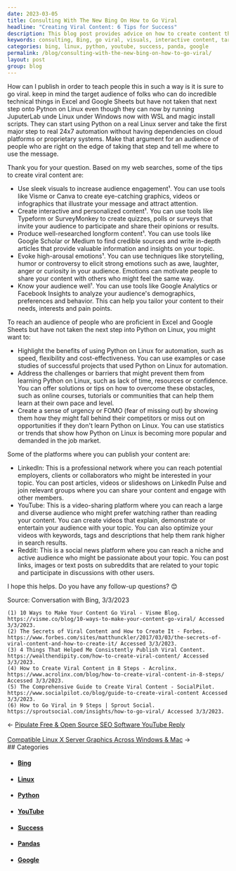 ```yaml
---
date: 2023-03-05
title: Consulting With The New Bing On How to Go Viral
headline: "Creating Viral Content: 6 Tips for Success"
description: This blog post provides advice on how to create content that will go viral, from using visuals and interactive content to understanding the target audience. I researched six articles on the topic, covering topics such as quality content, platform optimization, and evoking high-arousal emotions. This post is a great resource for anyone looking to create content that will have an impact.
keywords: consulting, Bing, go viral, visuals, interactive content, target audience, quality content, platform optimization, high-arousal emotions, longform content, Excel, Google Sheets, Python, Linux, LinkedIn, YouTube, Reddit, create content, viral content, strategies, optimize, understanding, works best
categories: bing, linux, python, youtube, success, panda, google
permalink: /blog/consulting-with-the-new-bing-on-how-to-go-viral/
layout: post
group: blog
---
```



How can I publish in order to teach people this in such a way is it is sure to go viral. keep in mind the target audience of folks who can do incredible technical things in Excel and Google Sheets but have not taken that next step onto Pytnon on Linux even though they can now by running JuputerLab unde Linux under Windows now with WSL and magic install scripts. They can start using Python on a real Linux server and take the first major step to real 24x7 automation without having dependencies on cloud platforms or proprietary systems. Make that argument for an audience of people who are right on the edge of taking that step and tell me where to use the message.

Thank you for your question. Based on my web searches, some of the tips to create viral content are:

- Use sleek visuals to increase audience engagement¹. You can use tools like Visme or Canva to create eye-catching graphics, videos or infographics that illustrate your message and attract attention.
- Create interactive and personalized content¹. You can use tools like Typeform or SurveyMonkey to create quizzes, polls or surveys that invite your audience to participate and share their opinions or results.
- Produce well-researched longform content¹. You can use tools like Google Scholar or Medium to find credible sources and write in-depth articles that provide valuable information and insights on your topic.
- Evoke high-arousal emotions¹. You can use techniques like storytelling, humor or controversy to elicit strong emotions such as awe, laughter, anger or curiosity in your audience. Emotions can motivate people to share your content with others who might feel the same way.
- Know your audience well¹. You can use tools like Google Analytics or Facebook Insights to analyze your audience's demographics, preferences and behavior. This can help you tailor your content to their needs, interests and pain points.

To reach an audience of people who are proficient in Excel and Google Sheets but have not taken the next step into Python on Linux, you might want to:

- Highlight the benefits of using Python on Linux for automation, such as speed, flexibility and cost-effectiveness. You can use examples or case studies of successful projects that used Python on Linux for automation.
- Address the challenges or barriers that might prevent them from learning Python on Linux, such as lack of time, resources or confidence. You can offer solutions or tips on how to overcome these obstacles, such as online courses, tutorials or communities that can help them learn at their own pace and level.
- Create a sense of urgency or FOMO (fear of missing out) by showing them how they might fall behind their competitors or miss out on opportunities if they don't learn Python on Linux. You can use statistics or trends that show how Python on Linux is becoming more popular and demanded in the job market.

Some of the platforms where you can publish your content are:

- LinkedIn: This is a professional network where you can reach potential employers, clients or collaborators who might be interested in your topic. You can post articles, videos or slideshows on LinkedIn Pulse and join relevant groups where you can share your content and engage with other members.
- YouTube: This is a video-sharing platform where you can reach a large and diverse audience who might prefer watching rather than reading your content. You can create videos that explain, demonstrate or entertain your audience with your topic. You can also optimize your videos with keywords, tags and descriptions that help them rank higher in search results.
- Reddit: This is a social news platform where you can reach a niche and active audience who might be passionate about your topic. You can post links, images or text posts on subreddits that are related to your topic and participate in discussions with other users.

I hope this helps. Do you have any follow-up questions? 😊

Source: Conversation with Bing, 3/3/2023

    (1) 10 Ways to Make Your Content Go Viral - Visme Blog. https://visme.co/blog/10-ways-to-make-your-content-go-viral/ Accessed 3/3/2023.
    (2) The Secrets of Viral Content and How to Create It - Forbes. https://www.forbes.com/sites/matthunckler/2017/03/03/the-secrets-of-viral-content-and-how-to-create-it/ Accessed 3/3/2023.
    (3) 4 Things That Helped Me Consistently Publish Viral Content. https://wealthendipity.com/how-to-create-viral-content/ Accessed 3/3/2023.
    (4) How to Create Viral Content in 8 Steps - Acrolinx. https://www.acrolinx.com/blog/how-to-create-viral-content-in-8-steps/ Accessed 3/3/2023.
    (5) The Comprehensive Guide to Create Viral Content - SocialPilot. https://www.socialpilot.co/blog/guide-to-create-viral-content Accessed 3/3/2023.
    (6) How to Go Viral in 9 Steps | Sprout Social. https://sproutsocial.com/insights/how-to-go-viral/ Accessed 3/3/2023.


<div class="arrow-links"><div class="post-nav-prev"><span class="arrow">&larr;&nbsp;</span><a href="/blog/pipulate-free-open-source-seo-software-youtube-reply/">Pipulate Free & Open Source SEO Software YouTube Reply</a></div> &nbsp; <div class="post-nav-next"><a href="/blog/compatible-linux-x-server-graphics-across-windows-mac/">Compatible Linux X Server Graphics Across Windows & Mac</a><span class="arrow">&nbsp;&rarr;</span></div></div>
## Categories

<ul>
<li><h4><a href='/bing/'>Bing</a></h4></li>
<li><h4><a href='/linux/'>Linux</a></h4></li>
<li><h4><a href='/python/'>Python</a></h4></li>
<li><h4><a href='/youtube/'>YouTube</a></h4></li>
<li><h4><a href='/success/'>Success</a></h4></li>
<li><h4><a href='/panda/'>Pandas</a></h4></li>
<li><h4><a href='/google/'>Google</a></h4></li></ul>